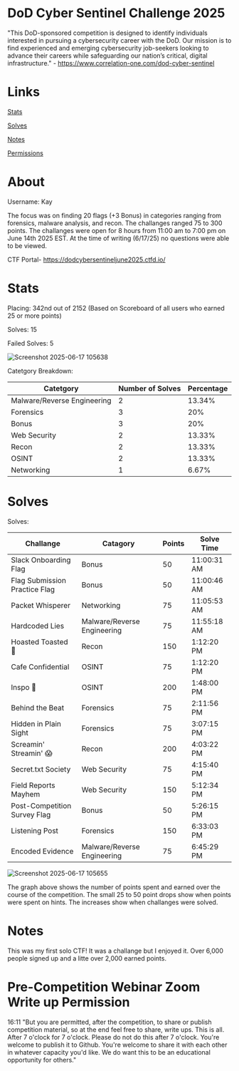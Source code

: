 # DoD Cyber Sentinel Challenge 2025

"This DoD-sponsored competition is designed to identify individuals interested in pursuing a cybersecurity career with the DoD. Our mission is to find experienced and emerging cybersecurity job-seekers looking to advance their careers while safeguarding our nation’s critical, digital infrastructure." - https://www.correlation-one.com/dod-cyber-sentinel

# Links
[Stats](#Stats)

[Solves](#Solves)

[Notes](#Notes)

[Permissions](#Permission)

# About 
Username: Kay

The focus was on finding 20 flags (+3 Bonus) in categories ranging from forensics, malware analysis, and recon. The challanges ranged 75 to 300 points. The challanges were open for 8 hours from 11:00 am to 7:00 pm on June 14th 2025 EST. At the time of writing (6/17/25) no questions were able to be viewed.

CTF Portal- https://dodcybersentineljune2025.ctfd.io/



# Stats
Placing: 342nd out of 2152 (Based on Scoreboard of all users who earned 25 or more points)

Solves: 15

Failed Solves: 5

![Screenshot 2025-06-17 105638](https://github.com/user-attachments/assets/bfeb4b5a-bdee-4bba-8ee2-c945c63c9c61)

Catetgory Breakdown:

| Catetgory | Number of Solves | Percentage |
| --- | --- | --- | 
| Malware/Reverse Engineering | 2 | 13.34% |
| Forensics | 3 | 20% |
| Bonus | 3 | 20% |
| Web Security | 2 | 13.33% |
| Recon | 2 | 13.33% |
| OSINT | 2 | 13.33% |
| Networking | 1 | 6.67% |


# Solves

Solves:

| Challange | Catagory | Points | Solve Time |
| --- | --- | --- | --- |
| Slack Onboarding Flag | Bonus | 50 | 11:00:31 AM | 
| Flag Submission Practice Flag | Bonus | 50 | 11:00:46 AM | 
| Packet Whisperer | Networking | 75 | 11:05:53 AM | 
| Hardcoded Lies | Malware/Reverse Engineering | 75 | 11:55:18 AM | 
| Hoasted Toasted 🍞 | Recon | 150 | 1:12:20 PM | 
| Cafe Confidential | OSINT | 75 | 1:12:20 PM | 
| Inspo 💅 | OSINT | 200 | 1:48:00 PM | 
| Behind the Beat | Forensics | 75 | 2:11:56 PM | 
| Hidden in Plain Sight | Forensics | 75 | 3:07:15 PM | 
| Screamin' Streamin' 😱 | Recon | 200 | 4:03:22 PM | 
| Secret.txt Society | Web Security | 75 | 4:15:40 PM | 
| Field Reports Mayhem | Web Security | 150 | 5:12:34 PM | 
| Post-Competition Survey Flag | Bonus | 50 | 5:26:15 PM | 
| Listening Post | Forensics | 150 | 6:33:03 PM | 
| Encoded Evidence | Malware/Reverse Engineering | 75 | 6:45:29 PM  | 

![Screenshot 2025-06-17 105655](https://github.com/user-attachments/assets/b887b559-5a5e-47c9-8e85-3a59960af13b)

The graph above shows the number of points spent and earned over the course of the competition. The small 25 to 50 point drops show when points were spent on hints. The increases show when challanges were solved.

# Notes

This was my first solo CTF! It was a challange but I enjoyed it. Over 6,000 people signed up and a litte over 2,000 earned points.


# Pre-Competition Webinar Zoom Write up Permission
16:11 "But you are permitted, after the competition, to share or publish competition material, so at the end feel free to share, write ups. This is all. After 7 o'clock for 7 o'clock. Please do not do this after 7 o'clock. You're welcome to publish it to Github. You're welcome to share it with each other in whatever capacity you'd like. We do want this to be an educational opportunity for others."

